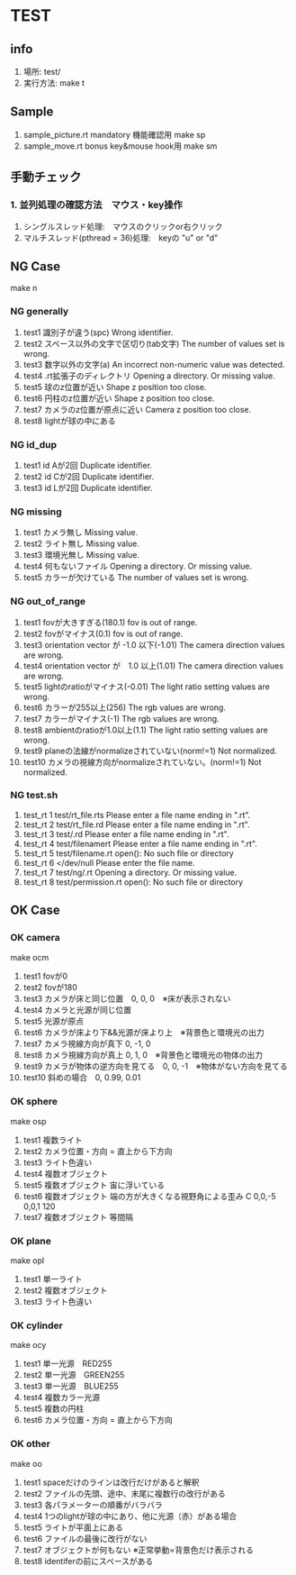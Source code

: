 # TEST
## info
1. 場所: test/
1. 実行方法: make t
## Sample
1. sample_picture.rt mandatory 機能確認用 make sp
1. sample_move.rt bonus key&mouse hook用 make sm


## 手動チェック
### 1.	並列処理の確認方法　マウス・key操作
1. シングルスレッド処理:　マウスのクリックor右クリック
1. マルチスレッド(pthread = 36)処理:　keyの "u" or "d" 
## NG Case
make n
### NG generally
1. test1 識別子が違う(spc)	Wrong identifier.
1. test2 スペース以外の文字で区切り(tab文字)	The number of values set is wrong.
1. test3 数字以外の文字(a)	An incorrect non-numeric value was detected.
1. test4 .rt拡張子のディレクトリ	Opening a directory. Or missing value.
1. test5 球のz位置が近い	Shape z position too close.
1. test6 円柱のz位置が近い	Shape z position too close.
1. test7 カメラのz位置が原点に近い	Camera z position too close.
1. test8 lightが球の中にある
### NG id_dup
1. test1 id Aが2回	Duplicate identifier.
1. test2 id Cが2回	Duplicate identifier.
1. test3 id Lが2回	Duplicate identifier.
### NG missing
1. test1 カメラ無し	Missing value.
1. test2 ライト無し	Missing value.
1. test3 環境光無し	Missing value.
1. test4 何もないファイル	Opening a directory. Or missing value.
1. test5 カラーが欠けている	The number of values set is wrong.
### NG out_of_range
1. test1 fovが大きすぎる(180.1)	fov is out of range.
1. test2 fovがマイナス(0.1)	fov is out of range.
1. test3 orientation vector が -1.0 以下(-1.01)	The camera direction values are wrong.
1. test4 orientation vector が　1.0 以上(1.01)	The camera direction values are wrong.
1. test5 lightのratioがマイナス(-0.01)	The light ratio setting values are wrong.
1. test6 カラーが255以上(256)	The rgb values are wrong.
1. test7 カラーがマイナス(-1)	The rgb values are wrong.
1. test8 ambientのratioが1.0以上(1.1)	The light ratio setting values are wrong.
1. test9 planeの法線がnormalizeされていない(norm!=1)	Not normalized.
1. test10 カメラの視線方向がnormalizeされていない。(norm!=1)	Not normalized.
### NG test.sh
1. test_rt 1 test/rt_file.rts	Please enter a file name ending in ".rt".
1. test_rt 2 test/rt_file.rd	Please enter a file name ending in ".rt".
1. test_rt 3 test/.rd	Please enter a file name ending in ".rt".
1. test_rt 4 test/filenamert	Please enter a file name ending in ".rt".
1. test_rt 5 test/filename.rt	open(): No such file or directory
1. test_rt 6 </dev/null	Please enter the file name.
1. test_rt 7 test/ng/.rt	Opening a directory. Or missing value.
1. test_rt 8 test/permission.rt	open(): No such file or directory
## OK Case
### OK camera　
make ocm
1. test1 fovが0
1. test2 fovが180
1. test3 カメラが床と同じ位置　0, 0, 0　※床が表示されない
1. test4 カメラと光源が同じ位置
1. test5 光源が原点
1. test6 カメラが床より下&&光源が床より上　※背景色と環境光の出力
1. test7 カメラ視線方向が真下 0, -1, 0
1. test8 カメラ視線方向が真上 0, 1, 0　※背景色と環境光の物体の出力
1. test9 カメラが物体の逆方向を見てる　0, 0, -1　※物体がない方向を見てる
1. test10 斜めの場合　0, 0.99, 0.01
### OK sphere
make osp
1. test1  複数ライト
1. test2  カメラ位置・方向 = 直上から下方向
1. test3  ライト色違い
1. test4  複数オブジェクト 
1. test5  複数オブジェクト 宙に浮いている
1. test6  複数オブジェクト 端の方が大きくなる視野角による歪み C 0,0,-5 0,0,1 120
1. test7  複数オブジェクト 等間隔
### OK plane
make opl
1. test1 単一ライト
1. test2 複数オブジェクト
1. test3 ライト色違い
### OK cylinder
make ocy
1. test1 単一光源　RED255
1. test2 単一光源　GREEN255
1. test3 単一光源　BLUE255
1. test4 複数カラー光源
1. test5 複数の円柱
1. test6 カメラ位置・方向 = 直上から下方向
### OK other
make oo
1. test1 spaceだけのラインは改行だけがあると解釈
1. test2 ファイルの先頭、途中、末尾に複数行の改行がある
1. test3 各パラメーターの順番がバラバラ
1. test4 1つのlightが球の中にあり、他に光源（赤）がある場合
1. test5 ライトが平面上にある
1. test6 ファイルの最後に改行がない
1. test7 オブジェクトが何もない ※正常挙動=背景色だけ表示される
1. test8 identiferの前にスペースがある


